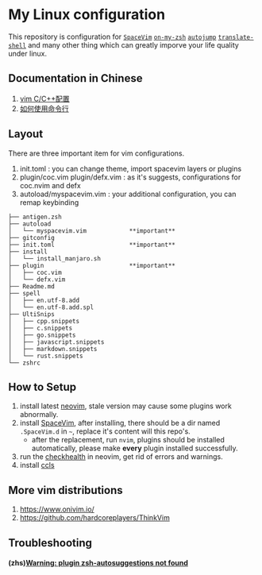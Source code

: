 # My Linux configuration
This repository is configuration for [`SpaceVim`](http://spacevim.org/)
[`on-my-zsh`](https://github.com/robbyrussell/oh-my-zsh)
[`autojump`](https://github.com/wting/autojump) 
[`translate-shell`](https://github.com/soimort/translate-shell)
and many other thing which can greatly imporve your life quality under linux.

## Documentation in Chinese
1. [vim C/C++配置](./doc/vim-zh.md)
2. [如何使用命令行](./doc/Readme-zh.md)

## Layout
There are three important item for vim configurations.
1. init.toml : you can change theme, import spacevim layers or plugins
2. plugin/coc.vim plugin/defx.vim : as it's suggests, configurations for coc.nvim and defx
3. autoload/myspacevim.vim : your additional configuration, you can remap keybinding

```
├── antigen.zsh
├── autoload
│   └── myspacevim.vim            **important**
├── gitconfig
├── init.toml                     **important**
├── install
│   └── install_manjaro.sh
├── plugin                        **important**
│   ├── coc.vim
│   └── defx.vim
├── Readme.md
├── spell
│   ├── en.utf-8.add
│   └── en.utf-8.add.spl
├── UltiSnips
│   ├── cpp.snippets
│   ├── c.snippets
│   ├── go.snippets
│   ├── javascript.snippets
│   ├── markdown.snippets
│   └── rust.snippets
└── zshrc
```

## How to Setup
1. install latest [neovim](https://github.com/neovim/neovim), stale version may cause some plugins work abnormally.
2. install [SpaceVim](https://spacevim.org/), after installing, there should be a dir named `.SpaceVim.d` in `~`, replace it's content will this repo's.
    * after the replacement, run `nvim`, plugins should be installed automatically, please make **every** plugin installed successfully.
3. run the [checkhealth](https://neovim.io/doc/user/pi_health.html) in neovim, get rid of errors and warnings.
4. install [ccls](https://github.com/MaskRay/ccls)

## More vim distributions
1. https://www.onivim.io/
2. https://github.com/hardcoreplayers/ThinkVim

## Troubleshooting
#### (zhs)[Warning: plugin zsh-autosuggestions not found](https://github.com/robbyrussell/oh-my-zsh/issues/7688)
